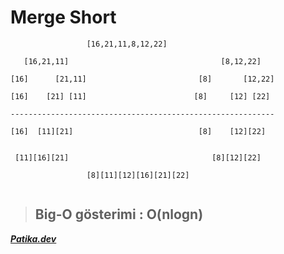 # Merge Short

```  
                 [16,21,11,8,12,22]

   [16,21,11]                                  [8,12,22]

[16]      [21,11]                         [8]       [12,22]

[16]    [21] [11]                        [8]     [12] [22]

-----------------------------------------------------------

[16]  [11][21]                            [8]    [12][22]


 [11][16][21]                                [8][12][22]

                 [8][11][12][16][21][22]


 ```

 >## Big-O gösterimi : O(nlogn)




 ***[Patika.dev](https://www.patika.dev/tr)***
